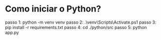 # Como iniciar o Python?
passo 1: python -m venv venv
passo 2: .\venv\Scripts\Activate.ps1
passo 3: pip install -r requirements.txt
passo 4: cd ./python/src
passo 5: python app.py
